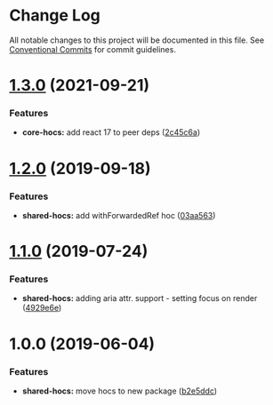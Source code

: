 # Change Log

All notable changes to this project will be documented in this file.
See [Conventional Commits](https://conventionalcommits.org) for commit guidelines.

# [1.3.0](https://github.com/telus/tds-core/compare/@tds/shared-hocs@1.2.0...@tds/shared-hocs@1.3.0) (2021-09-21)


### Features

* **core-hocs:** add react 17 to peer deps ([2c45c6a](https://github.com/telus/tds-core/commit/2c45c6a0a728eeef2b3cdb8be0455f2fc6753706))





# [1.2.0](https://github.com/telus/tds-core/compare/@tds/shared-hocs@1.1.0...@tds/shared-hocs@1.2.0) (2019-09-18)


### Features

* **shared-hocs:** add withForwardedRef hoc ([03aa563](https://github.com/telus/tds-core/commit/03aa563))





# [1.1.0](https://github.com/telus/tds-core/compare/@tds/shared-hocs@1.0.0...@tds/shared-hocs@1.1.0) (2019-07-24)


### Features

* **shared-hocs:** adding aria attr. support - setting focus on render ([4929e6e](https://github.com/telus/tds-core/commit/4929e6e))





# 1.0.0 (2019-06-04)

### Features

- **shared-hocs:** move hocs to new package ([b2e5ddc](https://github.com/telus/tds-core/commit/b2e5ddc))

